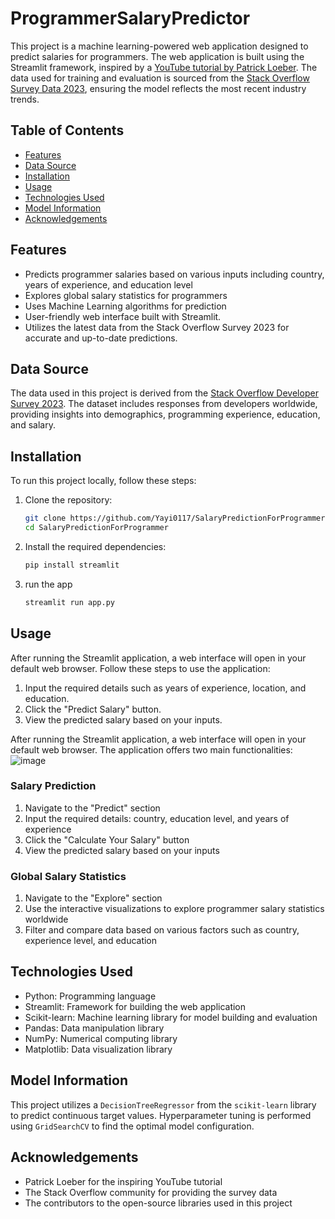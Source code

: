 # ProgrammerSalaryPredictor

This project is a machine learning-powered web application designed to predict salaries for programmers. The web application is built using the Streamlit framework, inspired by a [YouTube tutorial by Patrick Loeber](https://www.youtube.com/watch?v=xl0N7tHiwlw&t=39s). The data used for training and evaluation is sourced from the [Stack Overflow Survey Data 2023](https://survey.stackoverflow.co/), ensuring the model reflects the most recent industry trends.

## Table of Contents
- [Features](#features)
- [Data Source](#data-source)
- [Installation](#installation)
- [Usage](#usage)
- [Technologies Used](#technologies-used)
- [Model Information](#model-information)
- [Acknowledgements](#acknowledgements)

## Features
- Predicts programmer salaries based on various inputs including country, years of experience, and education level
- Explores global salary statistics for programmers
- Uses Machine Learning algorithms for prediction
- User-friendly web interface built with Streamlit.
- Utilizes the latest data from the Stack Overflow Survey 2023 for accurate and up-to-date predictions.

## Data Source
The data used in this project is derived from the [Stack Overflow Developer Survey 2023](https://survey.stackoverflow.co/). The dataset includes responses from developers worldwide, providing insights into demographics, programming experience, education, and salary.

## Installation
To run this project locally, follow these steps:

1. Clone the repository:
   ```bash
   git clone https://github.com/Yayi0117/SalaryPredictionForProgrammer.git
   cd SalaryPredictionForProgrammer
2. Install the required dependencies:
   ```bash
   pip install streamlit
4. run the app
   ```bash
   streamlit run app.py
   
## Usage

After running the Streamlit application, a web interface will open in your default web browser. Follow these steps to use the application:

1. Input the required details such as years of experience, location, and education.
2. Click the "Predict Salary" button.
3. View the predicted salary based on your inputs.

After running the Streamlit application, a web interface will open in your default web browser. The application offers two main functionalities:
![image](https://github.com/user-attachments/assets/1a18c1d6-aef2-4fbb-9b52-9a3feffb9686)



### Salary Prediction

1. Navigate to the "Predict" section
2. Input the required details: country, education level, and years of experience
3. Click the "Calculate Your Salary" button
4. View the predicted salary based on your inputs

### Global Salary Statistics

1. Navigate to the "Explore" section
2. Use the interactive visualizations to explore programmer salary statistics worldwide
3. Filter and compare data based on various factors such as country, experience level, and education

## Technologies Used

- Python: Programming language
- Streamlit: Framework for building the web application
- Scikit-learn: Machine learning library for model building and evaluation
- Pandas: Data manipulation library
- NumPy: Numerical computing library
- Matplotlib: Data visualization library

## Model Information
This project utilizes a `DecisionTreeRegressor` from the `scikit-learn` library to predict continuous target values. Hyperparameter tuning is performed using `GridSearchCV` to find the optimal model configuration.

## Acknowledgements

- Patrick Loeber for the inspiring YouTube tutorial
- The Stack Overflow community for providing the survey data
- The contributors to the open-source libraries used in this project
